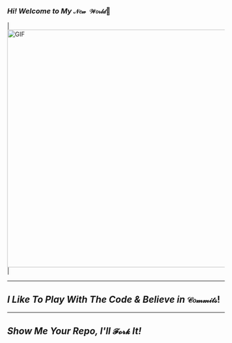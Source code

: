 ### *Hi! Welcome to My* `𝒩𝑒𝓌 𝒲𝑜𝓇𝓁𝒹`👋

| <img height="550" width="550" alt="GIF" src="https://user-images.githubusercontent.com/56346262/95710981-a612dd00-0c16-11eb-9228-64d0e2242866.gif" /> |

- - - -
## *I Like To Play With The Code & Believe in* `𝒞𝑜𝓂𝓂𝒾𝓉𝓈`!

- - - -
## *Show Me Your Repo, I'll* `𝓕𝓸𝓻𝓴` *It!*

